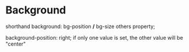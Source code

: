 # Background

shorthand background: bg-position __/__ bg-size others property;

background-position: right;
if only one value is set, the other value will be "center"